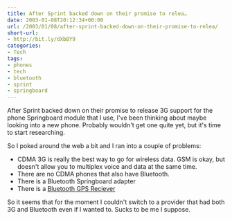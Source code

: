 ```yaml
---
title: After Sprint backed down on their promise to relea…
date: 2003-01-08T20:12:34+00:00
url: /2003/01/08/after-sprint-backed-down-on-their-promise-to-relea/
short-url:
- http://bit.ly/dXbBY9
categories:
- Tech
tags:
- phones
- tech
- bluetooth
- sprint
- springboard
---
```

After Sprint backed down on their promise to release 3G support for the phone Springboard module that I use, I've been thinking about maybe looking into a new phone. Probably wouldn't get one quite yet, but it's time to start researching.

So I poked around the web a bit and I ran into a couple of problems:

- CDMA 3G is really the best way to go for wireless data. GSM is okay, but doesn't allow you to multiplex voice and data at the same time.
- There are no CDMA phones that also have Bluetooth.
- There is a Bluetooth Springboard adapter
- There is a <a href="http://www.emtac.com/products/bluetooth/index.html#btgps">Bluetooth GPS Reciever</a>

So it seems that for the moment I couldn't switch to a provider that had both 3G and Bluetooth even if I wanted to. Sucks to be me I suppose.